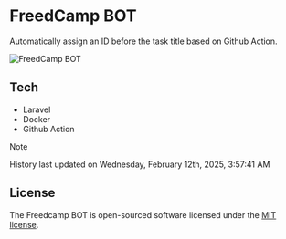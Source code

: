 # FreedCamp BOT

Automatically assign an ID before the task title based on Github Action.

![FreedCamp BOT](https://repository-images.githubusercontent.com/737932867/7d34798b-2680-471c-b089-a78a718d3d6a)

## Tech

- Laravel
- Docker
- Github Action

> [!NOTE]  
> History last updated on Wednesday, February 12th, 2025, 3:57:41 AM

## License

The Freedcamp BOT is open-sourced software licensed under the [MIT license](https://opensource.org/licenses/MIT).
